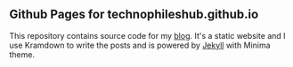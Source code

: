 ## Github Pages for technophileshub.github.io

This repository contains source code for my [blog](technophileshub.github.io). It's a static website and I use Kramdown to write the posts and is powered by [Jekyll](https://jekyllrb.com) with Minima theme.

